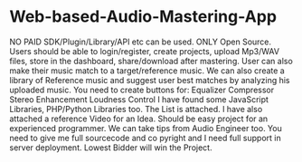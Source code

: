# Web-based-Audio-Mastering-App
NO PAID SDK/Plugin/Library/API etc can be used. ONLY Open Source. Users should be able to login/register, create projects, upload Mp3/WAV files, store in the dashboard, share/download after mastering. User can also make their music match to a target/reference music. We can also create a library of Reference music and suggest user best matches by analyzing his uploaded music. You need to create buttons for: Equalizer Compressor Stereo Enhancement Loudness Control I have found some JavaScript Libraries, PHP/Python Libraries too. The List is attached. I have also attached a reference Video for an Idea. Should be easy project for an experienced programmer. We can take tips from Audio Engineer too. You need to give me full sourcecode and co pyright and I need full support in server deployment. Lowest Bidder will win the Project.
